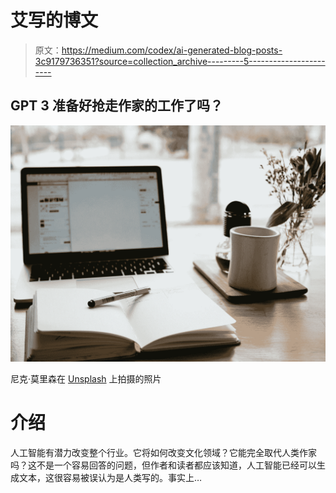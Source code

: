 # 艾写的博文

> 原文：<https://medium.com/codex/ai-generated-blog-posts-3c9179736351?source=collection_archive---------5----------------------->

## GPT 3 准备好抢走作家的工作了吗？

![](img/45ca9d8b36230b0d266d69b44b103faf.png)

尼克·莫里森在 [Unsplash](https://unsplash.com?utm_source=medium&utm_medium=referral) 上拍摄的照片

# 介绍

人工智能有潜力改变整个行业。它将如何改变文化领域？它能完全取代人类作家吗？这不是一个容易回答的问题，但作者和读者都应该知道，人工智能已经可以生成文本，这很容易被误认为是人类写的。事实上…